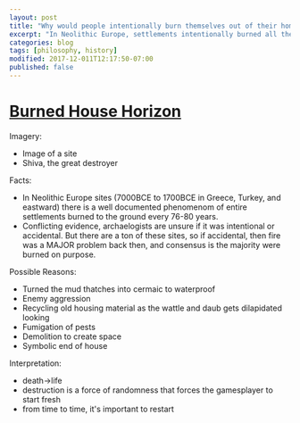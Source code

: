```yaml
---
layout: post
title: "Why would people intentionally burn themselves out of their homes"
excerpt: "In Neolithic Europe, settlements intentionally burned all their houses down every 76-80 years.  An exploration of what we can learn from death."
categories: blog
tags: [philosophy, history]
modified: 2017-12-011T12:17:50-07:00
published: false
---
```

# [Burned House Horizon](https://en.wikipedia.org/wiki/Burned_house_horizon)

Imagery:
* Image of a site
* Shiva, the great destroyer

Facts: 
* In Neolithic Europe sites (7000BCE to 1700BCE in Greece, Turkey, and eastward) there is a well documented phenomenom of entire settlements burned to the ground every 76-80 years.
* Conflicting evidence, archaelogists are unsure if it was intentional or accidental.  But there are a ton of these sites, so if accidental, then fire was a MAJOR problem back then, and consensus is the majority were burned on purpose.

Possible Reasons:
* Turned the mud thatches into cermaic to waterproof
* Enemy aggression
* Recycling old housing material as the wattle and daub gets dilapidated looking
* Fumigation of pests
* Demolition to create space
* Symbolic end of house

Interpretation: 
* death->life
* destruction is a force of randomness that forces the gamesplayer to start fresh
* from time to time, it's important to restart